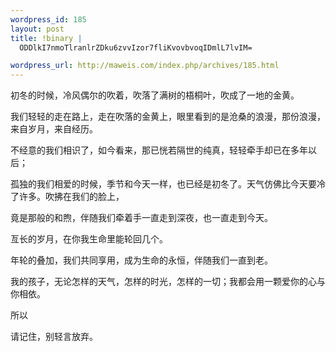 ```yaml
--- 
wordpress_id: 185
layout: post
title: !binary |
  ODDlkI7nmoTlranlrZDku6zvvIzor7fliKvovbvoqIDmlL7lvIM=

wordpress_url: http://maweis.com/index.php/archives/185.html
---
```

<p>初冬的时候，冷风偶尔的吹着，吹落了满树的梧桐叶，吹成了一地的金黄。</p> <p>我们轻轻的走在路上，走在吹落的金黄上，眼里看到的是沧桑的浪漫，那份浪漫，来自岁月，来自经历。</p> <p>不经意的我们相识了，如今看来，那已恍若隔世的纯真，轻轻牵手却已在多年以后；</p> <p>孤独的我们相爱的时候，季节和今天一样，也已经是初冬了。天气仿佛比今天要冷了许多。吹拂在我们的脸上，</p> <p>竟是那般的和煦，伴随我们牵着手一直走到深夜，也一直走到今天。</p> <p>亙长的岁月，在你我生命里能轮回几个。</p> <p>年轮的叠加，我们共同享用，成为生命的永恒，伴随我们一直到老。</p> <p>我的孩子，无论怎样的天气，怎样的时光，怎样的一切；我都会用一颗爱你的心与你相依。</p> <p>所以</p> <p>请记住，别轻言放弃。</p>
